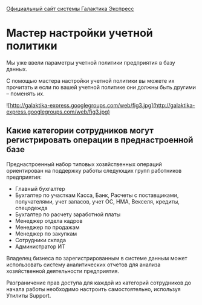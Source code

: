 [Официальный сайт системы Галактика Экспресс](http://galaktika-express.ru/)

# Мастер настройки учетной политики #

Мы уже ввели  параметры  учетной политики предприятия в базу данных.

С помощью мастера настройки учетной политики вы можете их прочитать и если по вашей учетной политике они должны быть другими – поменять их.

![http://galaktika-express.googlegroups.com/web/fig3.jpg](http://galaktika-express.googlegroups.com/web/fig3.jpg)

## Какие категории сотрудников могут регистрировать операции в преднастроенной базе ##

Преднастроенный набор типовых хозяйственных операций ориентирован на поддержку работы следующих групп работников предприятия:

  * Главный бухгалтер
  * Бухгалтер по участкам Касса, Банк, Расчеты с поставщиками, получателями, учет запасов, учет ОС, НМА, Векселя, кредиты, спецодежда
  * Бухгалтер по расчету заработной платы
  * Менеджер отдела кадров
  * Менеджер по продажам
  * Менеджер по закупкам
  * Сотрудники склада
  * Администратор ИТ

Владелец бизнеса по зарегистрированным в системе данным может использовать систему аналитических отчетов для анализа хозяйственной деятельности предприятия.

Разграничение прав доступа для каждой из категорий сотрудников до начала работы необходимо настроить самостоятельно, используя Утилиты Support.